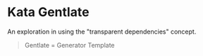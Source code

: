 # Kata Gentlate

An exploration in using the "transparent dependencies" concept.

> Gentlate = Generator Template
